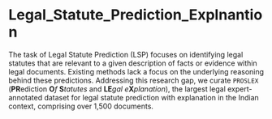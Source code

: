 # Legal_Statute_Prediction_Explnantion
The task of Legal Statute Prediction (LSP) focuses on identifying legal statutes that are relevant to a given description of facts or evidence within legal documents. Existing methods lack a focus on the underlying reasoning behind these predictions.  Addressing this research gap, we curate $\texttt{PROSLEX}$ ($\textbf{PR}$ediction $\textbf{O}f$ $\textbf{S}tatutes$ and $\textbf{LE}gal$ $e\textbf{X}planation$), the largest legal expert-annotated dataset for legal statute prediction with explanation in the Indian context, comprising over 1,500 documents.
